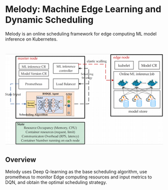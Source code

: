 # Melody: Machine Edge Learning and Dynamic Scheduling 
Melody is an online scheduling framework for 
edge computing ML model inference on Kubernetes. 
<h1 align="center">
    <img src="docs/img/overview.png" alt="logo" width="800">
</h1>

## Overview
Melody uses Deep Q-learning as the base scheduling algorithm, use prometheus to monitor Edge computing resources and input metrics to DQN, and obtain the optimal scheduling strategy.